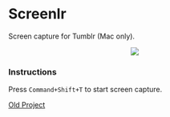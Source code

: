 Screenlr
========

Screen capture for Tumblr (Mac only).

<p align="center"><img src="https://cldup.com/95tV73820H.png"></p>

### Instructions

Press `Command+Shift+T` to start screen capture.

[Old Project](https://code.google.com/p/screenlr/)
